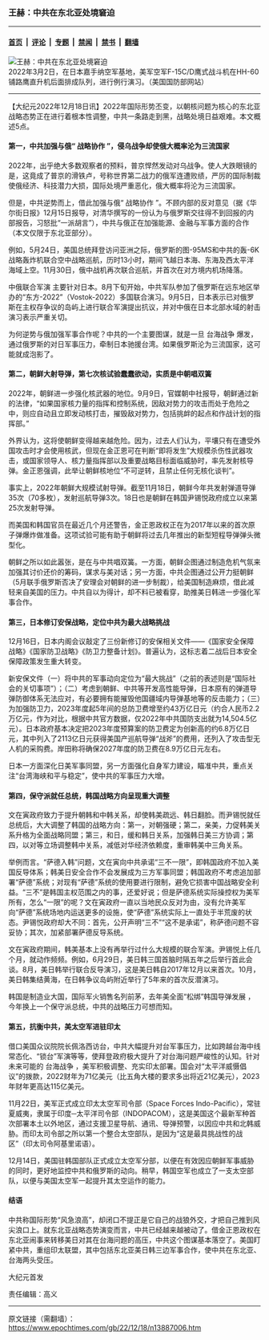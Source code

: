 ### 王赫：中共在东北亚处境窘迫

---

#### [首页](../../../..?n13887006) &nbsp;|&nbsp; [评论](../../../../../epoch-comment?n13887006) &nbsp;|&nbsp; [专题](../../../../../epoch-special?n13887006) &nbsp;|&nbsp; [禁闻](../../../../../epoch-news?n13887006) &nbsp;|&nbsp; [禁书](../../../../../books?n13887006) &nbsp;|&nbsp; [翻墙](https://github.com/gfw-breaker/nogfw/blob/master/README.md?n13887006)


<div><img alt="王赫：中共在东北亚处境窘迫" class="attachment-djy_600_400 size-djy_600_400 wp-post-image" src="https://i.epochtimes.com/assets/uploads/2022/10/id13855271-220302-F-JK399-1221C-600x400.jpeg"/>
<div class="caption">
 2022年3月2日，在日本嘉手纳空军基地，美军空军F-15C/D鹰式战斗机在HH-60铺路鹰直升机后面排成队列，进行例行演习。（美国国防部网站）
</div></div><hr/><div class="post_content" id="artbody" itemprop="articleBody">
 <!-- article content begin -->
 <p>
  【大纪元2022年12月18日讯】2022年国际形势丕变，以朝核问题为核心的东北亚战略态势正在进行着根本性调整，中共一条路走到黑，战略处境日益艰难。本文概述5点。
 </p>
 <h4>
  第一，中共加强与俄“
  <ok href="https://www.epochtimes.com/gb/tag/%E6%88%98%E7%95%A5%E5%8D%8F%E4%BD%9C.html">
   战略协作
  </ok>
  ”，侵乌战争却使俄大概率沦为三流国家
 </h4>
 <p>
  2022年，出乎绝大多数观察者的预料，普京悍然发动对乌战争。使人大跌眼镜的是，这竟成了普京的滑铁卢，号称世界第二战力的俄军连遭败绩，严厉的国际制裁使俄经济、科技潜力大损，国际处境严重恶化，俄大概率将沦为三流国家。
 </p>
 <p>
  但是，中共逆势而上，借此加强与俄“
  <ok href="https://www.epochtimes.com/gb/tag/%E6%88%98%E7%95%A5%E5%8D%8F%E4%BD%9C.html">
   战略协作
  </ok>
  ”。不顾内部的反对意见（据《华尔街日报》12月15日报导，对清华撰写的一份认为与俄罗斯交往得不到回报的内部报告，习怒批“一派胡言”），中共与俄正在加强能源、金融与军事方面的合作（本文仅限于东北亚部分）。
 </p>
 <p>
  例如，5月24日，美国总统拜登访问亚洲之际，俄罗斯的图-95MS和中共的轰-6K战略轰炸机联合空中战略巡航，历时13小时，期间飞越日本海、东海及西太平洋海域上空。11月30日，俄中战机再次联合巡航，并首次在对方境内机场降落。
 </p>
 <p>
  <ok href="https://www.epochtimes.com/gb/tag/%E4%B8%AD%E4%BF%84%E8%81%94%E5%90%88%E5%86%9B%E6%BC%94.html">
   中俄联合军演
  </ok>
  主要针对日本。8月下旬开始，中共军队参加了俄罗斯在远东地区举办的“东方-2022”（Vostok-2022）多国联合演习。9月5日，日本表示已对俄罗斯在主权存争议的岛屿上进行联合军演提出抗议，并对中俄在日本北部水域的射击演习表示严重关切。
 </p>
 <p>
  为何逆势与俄加强军事合作呢？中共的一个主要图谋，就是一旦
  <ok href="https://www.epochtimes.com/gb/tag/%E5%8F%B0%E6%B5%B7%E6%88%98%E4%BA%89.html">
   台海战争
  </ok>
  爆发，通过俄罗斯的对日军事压力，牵制日本驰援台湾。如果俄罗斯沦为三流国家，这可能就成泡影了。
 </p>
 <h4>
  第二，朝鲜大射导弹，第七次核试验蠢蠢欲动，实质是中朝唱双簧
 </h4>
 <p>
  2022年，朝鲜进一步强化核武器的地位。9月9日，官媒朝中社报导，朝鲜通过新的法律，“如果国家核力量的指挥和控制系统，因敌对势力的攻击而处于危险之中，则应自动且立即发动核打击，摧毁敌对势力，包括挑衅的起点和作战计划的指挥部。”
 </p>
 <p>
  外界认为，这将使朝鲜变得越来越危险。因为，过去人们认为，平壤只有在遭受外国攻击时才会使用核武，但现在金正恩可在判断“即将发生”大规模杀伤性武器攻击，或国家领导人、核力量指挥部以及重要战略目标面临威胁时，率先发射核导弹。金正恩强调，此举让朝鲜核地位“不可逆转，且禁止任何无核化谈判”。
 </p>
 <p>
  事实上，2022年朝鲜大规模试射导弹。截至11月18日，朝鲜今年共发射弹道导弹35次（70多枚），发射巡航导弹3次。18日也是朝鲜在韩国尹锡悦政府成立以来第25次发射导弹。
 </p>
 <p>
  而美国和韩国官员在最近几个月还警告，金正恩政权正在为2017年以来的首次原子弹爆炸做准备。这项试验可能有助于朝鲜将过去几年推出的新型短程导弹弹头微型化。
 </p>
 <p>
  朝鲜之所以如此嚣张，是在与中共唱双簧。一方面，朝鲜企图通过制造危机气氛来加强其讨价还价的筹码，谋求与美对话；另一方面，中共企图通过公开力挺朝鲜（5月联手俄罗斯否决了安理会对朝鲜的进一步制裁），给美国制造麻烦，借此减轻来自美国的压力。中共自以为得计，却不料已被看穿，助推美日韩进一步强化军事合作。
 </p>
 <h4>
  第三，日本修订安保战略，定位中共为最大战略挑战
 </h4>
 <p>
  12月16日，日本内阁会议敲定了三份新修订的安保相关文件——《国家安全保障战略》《国家防卫战略》《防卫力整备计划》。普遍认为，这标志着二战后日本安全保障政策发生重大转变。
 </p>
 <p>
  新安保文件（一）将中共的军事动向定位为“最大挑战”（之前的表述则是“国际社会的关切事项”）；（二）考虑到朝鲜、中共等开发高性能导弹，日本原有的弹道导弹防御体系无法应对，有必要拥有能摧毁他国疆域内导弹基地等的反击能力；（三）为加强防卫力，2023年度起5年间的总防卫费增至约43万亿日元（约合人民币2.2万亿元，作为对比，根据中共官方数据，仅2022年中共国防支出就为14,504.5亿元）。日本政府基本决定把2023年度预算案的防卫费定为创新高的约6.8万亿日元，其中列入了2113亿日元获得美国产巡航导弹“战斧”的费用，还列入了攻击型无人机的采购费。岸田称将确保2027年度的防卫费在8.9万亿日元左右。
 </p>
 <p>
  日本一方面深化日美军事同盟，另一方面强化自身军力建设，瞄准中共，重点关注“台湾海峡和平与稳定”，使中共的军事压力大增。
 </p>
 <h4>
  第四，保守派就任总统，韩国战略方向呈现重大调整
 </h4>
 <p>
  文在寅政府致力于提升朝韩和中韩关系，却使韩美疏远、韩日翻脸。而尹锡悦就任总统后，大大调整了韩国的战略方向：第一，对朝强硬；第二，亲美，力促韩美关系升格为全面战略同盟；第三，和日，缓和韩日关系，加强韩日美三方协调；第四，以对等立场调整韩中关系，减低对华经济依赖度，重审韩美中三角关系。
 </p>
 <p>
  举例而言。“萨德入韩”问题，文在寅向中共承诺“三不一限”，即韩国政府不加入美国反导体系；韩美日安全合作不会发展成为三方军事同盟；韩国政府不考虑追加部署“萨德”系统；对现有“萨德”系统的使用要进行限制，避免它损害中国战略安全利益。“三不”是韩国主权范围之内的事，还爱好说；但是萨德系统实际操控权为美军所有，怎么“一限”的呢？文在寅政府一直以当地民众反对为由，没有允许美军向“萨德”系统场地内运送更多的设施，使“萨德”系统实际上一直处于半荒废的状态。尹锡悦政府却大不同：首先，公开声明“三不”“这不是承诺”，称萨德问题不容妥协；其次，加紧部署萨德反导系统。
 </p>
 <p>
  文在寅政府期间，韩美基本上没有再举行过什么大规模的联合军演。尹锡悦上任几个月，就动作频频。例如，6月29日，美日韩三国首脑时隔五年之后举行首此会谈。8月，美日韩举行联合反导演习，这是美日韩自2017年12月以来首次。10月，美日韩集结黄海，在日韩争议岛屿附近举行了5年来的首次反潜演习。
 </p>
 <p>
  韩国是制造业大国，国际军火销售名列前茅，去年美全面“松绑”韩国导弹发展 ，今年换上一个保守派总统，中共的战略压力可想而知。
 </p>
 <h4>
  第五，抗衡中共，美太空军进驻印太
 </h4>
 <p>
  借口美国众议院院长佩洛西访台，中共大幅提升对台军事压力，比如跨越台海中线常态化、“锁台”军演等等，使拜登政府极大提升了对台海问题严峻性的认知。针对未来可能的
  <ok href="https://www.epochtimes.com/gb/tag/%E5%8F%B0%E6%B5%B7%E6%88%98%E4%BA%89.html">
   台海战争
  </ok>
  ，美军积极调整、充实印太部署。国会对“太平洋威慑倡议”的拨款，2022财年为71亿美元（比五角大楼的要求多出将近21亿美元），2023年财年更高达115亿美元。
 </p>
 <p>
  11月22日，美军正式成立印太太空军司令部（Space Forces Indo-Pacific），常驻夏威夷，隶属于印度─太平洋司令部（INDOPACOM），这是美国这个最新军种首次部署本土以外地区，通过支援卫星导航、通讯、导弹预警，以因应中共和北韩威胁。而印太司令部之所以第一个整合太空部队，是因为“这是最具挑战性的战区”（印太司令阿基里诺语）。
 </p>
 <p>
  12月14日，美国驻韩国部队正式成立太空军分部，以便在有效因应朝鲜军事威胁的同时，更好地监控中共和俄罗斯的动向。稍早，韩国空军也成立了一支太空部队，以便与美国太空军一起提升其太空运作的能力。
 </p>
 <h4>
  结语
 </h4>
 <p>
  中共称国际形势“风急浪高”，却闭口不提正是它自己的战狼外交，才把自己推到风尖浪口上。就东北亚战略态势演变而言，中共已经越来越被动了。借金正恩政权在东北亚闹事来转移美日对其在台海问题的高压，中共这个图谋基本落空了。美国盯紧中共，重组印太联盟，其中包括东北亚美日韩三边军事合作，使中共在东北亚、台海两头受压。
 </p>
 <p>
  大纪元首发
 </p>
 <p>
  责任编辑：高义
 </p>
 <!-- article content end -->
 <div id="below_article_ad">
 </div>
</div>


---

原文链接（需翻墙）：https://www.epochtimes.com/gb/22/12/18/n13887006.htm